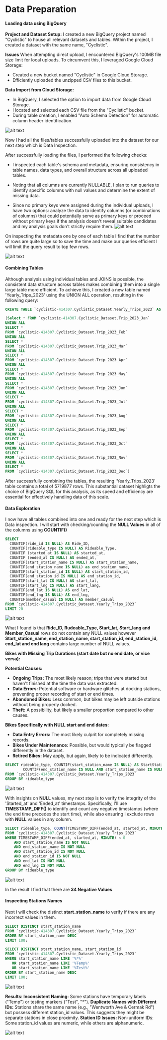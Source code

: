 # Data Preparation

#### Loading data using BigQuery

**Project and Dataset Setup:**
I created a new BigQuery project named "Cyclistic" to house all relevant datasets and tables. Within the project, I created a dataset with the same name, "Cyclistic".

**Issues**
When attempting direct upload, I encountered BigQuery's 100MB file size limit for local uploads.
To circumvent this, I leveraged Google Cloud Storage:
* Created a new bucket named "Cyclistic" in Google Cloud Storage.
* Efficiently uploaded the unzipped CSV files to this bucket.

**Data Import from Cloud Storage:**
* In BigQuery, I selected the option to import data from Google Cloud Storage.
* I located and selected each CSV file from the "Cyclistic" bucket.
* During table creation, I enabled "Auto Schema Detection" for automatic column header identification.

![alt text](Images/3_Google_Cloud_Upload.png)

Now I had all the files/tables successfully uploaded into the dataset for our next step which is Data Inspection.

After successfully loading the files, I performed the following checks:

- I inspected each table's schema and metadata, ensuring consistency in table names, data types, and overall structure across all uploaded tables.

- Noting that all columns are currently NULLABLE, I plan to run queries to identify specific columns with null values and determine the extent of missing data.

- Since no primary keys were assigned during the individual uploads, I have two options:  analyze the data to identify columns (or combinations of columns) that could potentially serve as primary keys or proceed without primary keys if the analysis doesn't reveal suitable candidates and my analysis goals don't strictly require them.
![alt text](Images/4_Table_Schema.png)

On inspecting the metadata one by one of each table I find that the number of rows are quite large so to save the time and make our queries efficient I will limit the query result to top few rows.

![alt text](Images/5_Metadata_Rowcount.png)


#### Combining Tables

Although analysis using individual tables and JOINS is possible, the consistent data structure across tables makes combining them into a single large table more efficient.  To achieve this, I created a new table named 'Yearly_Trips_2023' using the UNION ALL operation, resulting in the following query:

``` sql
CREATE TABLE `cyclistic-414307.Cyclistic_Dataset.Yearly_Trips_2023` AS

(Select * FROM `cyclistic-414307.Cyclistic_Dataset.Trip_2023_Jan`
UNION ALL
SELECT *
FROM `cyclistic-414307.Cyclistic_Dataset.Trip_2023_Feb`
UNION ALL
SELECT *
FROM `cyclistic-414307.Cyclistic_Dataset.Trip_2023_Mar`
UNION ALL
SELECT *
FROM `cyclistic-414307.Cyclistic_Dataset.Trip_2023_Apr`
UNION ALL
SELECT *
FROM `cyclistic-414307.Cyclistic_Dataset.Trip_2023_May`
UNION ALL
SELECT *
FROM `cyclistic-414307.Cyclistic_Dataset.Trip_2023_Jun`
UNION ALL
SELECT *
FROM `cyclistic-414307.Cyclistic_Dataset.Trip_2023_Jul`
UNION ALL
SELECT *
FROM `cyclistic-414307.Cyclistic_Dataset.Trip_2023_Aug`
UNION ALL
SELECT *
FROM `cyclistic-414307.Cyclistic_Dataset.Trip_2023_Sep`
UNION ALL
SELECT *
FROM `cyclistic-414307.Cyclistic_Dataset.Trip_2023_Oct`
UNION ALL
SELECT *
FROM `cyclistic-414307.Cyclistic_Dataset.Trip_2023_Nov`
UNION ALL
SELECT *
FROM `cyclistic-414307.Cyclistic_Dataset.Trip_2023_Dec`)
```

After successfully combining the tables, the resulting 'Yearly_Trips_2023' table contains a total of 5719877 rows. This substantial dataset highligts the choice of BigQuery SQL for this analysis, as its speed and efficiency are essential for effectively handling data of this scale.

#### Data Exploration

I now have all tables combined into one and ready for the next step which is Data inspection. 
I will start with checking/counting the **NULL Values** in all of the columns using **COUNTIF()**

``` sql
SELECT 
  COUNTIF(ride_id IS NULL) AS Ride_ID,
  COUNTIF(rideable_type IS NULL) AS Rideable_Type,
  COUNTIF (started_at IS NULL) AS started_at,
  COUNTIF (ended_at IS NULL) AS ended_at,
  COUNTIF(start_station_name IS NULL) AS start_station_name, 
  COUNTIF(end_station_name IS NULL) as end_station_name, 
  COUNTIF(start_station_id IS NULL) AS start_station_id,
  COUNTIF(end_station_id IS NULL) AS end_station_id,
  COUNTIF(start_lat IS NULL) AS start_lat,
  COUNTIF(start_lng IS NULL) AS start_lang,
  COUNTIF(end_lat IS NULL) AS end_lat,
  COUNTIF(end_lng IS NULL) AS end_lng,
  COUNTIF(member_casual IS NULL) AS member_casual
FROM `cyclistic-414307.Cyclistic_Dataset.Yearly_Trips_2023` 
LIMIT 20
```

![alt text](Images/7_NullValues.png)

What I found is that **Ride_ID, Rudeable_Type, Start_lat, Start_lang and Member_Casual** rows do not contain any NULL values however **Start_station_name, end_station_name, start_station_id, end_station_id, end_lat and end lang** contains large number of NULL values.


**Bikes with Missing Trip Durations (start date but no end date, or vice versa):**

**Potential Causes:**

- **Ongoing Trips:** The most likely reason; trips that were started but haven't finished at the time the data was extracted.
- **Data Errors:** Potential software or hardware glitches at docking stations, preventing proper recording of start or end times.
- **Abandoned Bikes:** Less common, but bikes may be left outside stations without being properly docked.
- **Theft:** A possibility, but likely a smaller proportion compared to other causes.

**Bikes Specifically with NULL start and end dates:**

- **Data Entry Errors:** The most likely culprit for completely missing records.
- **Bikes Under Maintenance:** Possible, but would typically be flagged differently in the dataset.
- **Retired Bikes:** May apply, but again, likely to be indicated differently.


``` sql
SELECT rideable_type, COUNTIF(start_station_name IS NULL) AS StartStation, COUNTIF(end_station_name IS NULL) AS EndStation, 
        COUNTIF(end_station_name IS NULL AND start_station_name IS NULL) AS BothStations, 
FROM `cyclistic-414307.Cyclistic_Dataset.Yearly_Trips_2023`
GROUP BY rideable_type
```

![alt text](Images/Null_by_Type.png)


With insights on **NULL** values, my next step is to verify the integrity of the 'Started_at' and 'Ended_at' timestamps. Specifically, I'll use **TIMESTAMP_DIFF()** to identify and count any negative timestamps (where the end time precedes the start time), while also ensuring I exclude rows with **NULL** values in any column.


``` sql
SELECT rideable_type, COUNT(TIMESTAMP_DIFF(ended_at, started_at, MINUTE)) AS NoOfRides
FROM `cyclistic-414307.Cyclistic_Dataset.Yearly_Trips_2023`
WHERE TIMESTAMP_DIFF(ended_at, started_at, MINUTE) < 0
    AND start_station_name IS NOT NULL
    AND end_station_name IS NOT NULL
    AND start_station_id IS NOT NULL
    AND end_station_id IS NOT NULL
    AND end_lat IS NOT NULL
    AND end_lng IS NOT NULL
GROUP BY rideable_type
```

![alt text](Images/Negative_time_duration.png)

In the result I find that there are **34 Negative Values**

#### Inspecting Stations Names
Next i will check the distinct **start_station_name** to verify if there are any incorrect values in them.


``` sql
SELECT DISTINCT start_station_name
FROM `cyclistic-414307.Cyclistic_Dataset.Yearly_Trips_2023` 
ORDER BY start_station_name DESC
LIMIT 100;

SELECT DISTINCT start_station_name, start_station_id
FROM `cyclistic-414307.Cyclistic_Dataset.Yearly_Trips_2023`
WHERE start_station_name LIKE '%*%'
   OR start_station_name LIKE '%Temp%'
   OR start_station_name LIKE '%Test%'
ORDER BY start_station_name DESC
LIMIT 100;

```

![alt text](Images/Special_Character_Station.png)

**Results**: 
**Inconsistent Naming:** Some stations have temporary labels ("Temp") or testing markers ("Test", "*").
**Duplicate Names with Different IDs:** Stations share the same name (e.g., "Wentworth Ave & Cermak Rd") but possess different station_id values. This suggests they might be separate stations in close proximity.
**Station ID Issues:** Non-uniform IDs: Some station_id values are numeric, while others are alphanumeric.

![alt text](Images/Special_Character_Station_1.png)
